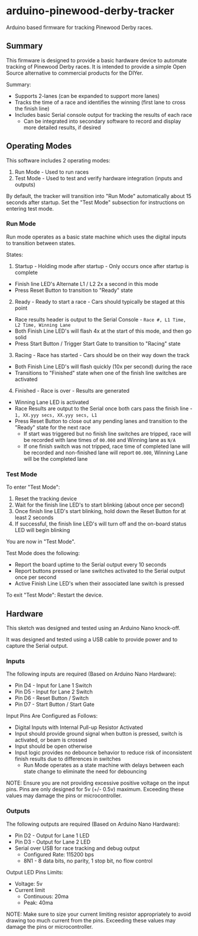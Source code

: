 # arduino-pinewood-derby-tracker

Arduino based firmware for tracking Pinewood Derby races.

## Summary

This firmware is designed to provide a basic hardware device to automate tracking of Pinewood Derby races. It is
intended to provide a simple Open Source alternative to commercial products for the DIYer.

Summary:
* Supports 2-lanes (can be expanded to support more lanes)
* Tracks the time of a race and identifies the winning (first lane to cross the finish line)
* Includes basic Serial console output for tracking the results of each race
  * Can be integrated into secondary software to record and display more detailed results, if desired

## Operating Modes

This software includes 2 operating modes:

1. Run Mode - Used to run races
2. Test Mode - Used to test and verify hardware integration (inputs and outputs)

By default, the tracker will transition into "Run Mode" automatically about 15 seconds after startup. Set the "Test 
Mode" subsection for instructions on entering test mode. 

### Run Mode

Run mode operates as a basic state machine which uses the digital inputs to transition between states.

States:
1. Startup - Holding mode after startup - Only occurs once after startup is complete
  * Finish line LED's Alternate L1 / L2 2x a second in this mode 
  * Press Reset Button to transition to "Ready" state
2. Ready - Ready to start a race - Cars should typically be staged at this point
  * Race results header is output to the Serial Console - `Race #, L1 Time, L2 Time, Winning Lane`
  * Both Finish Line LED's will flash 4x at the start of this mode, and then go solid
  * Press Start Button / Trigger Start Gate to transition to "Racing" state
3. Racing - Race has started - Cars should be on their way down the track
  * Both Finish Line LED's will flash quickly (10x per second) during the race
  * Transitions to "Finished" state when one of the finish line switches are activated
4. Finished - Race is over - Results are generated
  * Winning Lane LED is activated
  * Race Results are output to the Serial once both cars pass the finish line - `1, XX.yyy secs, XX.yyy secs, L1`
  * Press Reset Button to close out any pending lanes and transition to the "Ready" state for the next race
    * If start was triggered but no finish line switches are tripped, race will be recorded with lane times of `00.000` and Winning lane as `N/A`
    * If one finish switch was not tripped, race time of completed lane will be recorded and non-finished lane will report `00.000`, Winning Lane will be the completed lane

### Test Mode

To enter "Test Mode":
1. Reset the tracking device
2. Wait for the finish line LED's to start blinking (about once per second)
3. Once finish line LED's start blinking, hold down the Reset Button for at least 2 seconds
4. If successful, the finish line LED's will turn off and the on-board status LED will begin blinking 

You are now in "Test Mode".

Test Mode does the following:
* Report the board uptime to the Serial output every 10 seconds
* Report buttons pressed or lane switches activated to the Serial output once per second
* Active Finish Line LED's when their associated lane switch is pressed 

To exit "Test Mode": Restart the device.


## Hardware

This sketch was designed and tested using an Arduino Nano knock-off.

It was designed and tested using a USB cable to provide power and to capture the Serial output.

### Inputs

The following inputs are required (Based on Arduino Nano Hardware):
* Pin D4 - Input for Lane 1 Switch
* Pin D5 - Input for Lane 2 Switch
* Pin D6 - Reset Button / Switch
* Pin D7 - Start Button / Start Gate

Input Pins Are Configured as Follows:
* Digital Inputs with Internal Pull-up Resistor Activated
* Input should provide ground signal when button is pressed, switch is activated, or beam is crossed 
* Input should be open otherwise
* Input logic provides no debounce behavior to reduce risk of inconsistent finish results due to differences in switches
  * Run Mode operates as a state machine with delays between each state change to eliminate the need for debouncing
    
NOTE: Ensure you are not providing excessive positive voltage on the input pins. Pins are only designed for 5v
(+/- 0.5v) maximum. Exceeding these values may damage the pins or microcontroller.

### Outputs

The following outputs are required (Based on Arduino Nano Hardware):
* Pin D2 - Output for Lane 1 LED
* Pin D3 - Output for Lane 2 LED
* Serial over USB for race tracking and debug output
  * Configured Rate:  115200 bps
  * 8N1 - 8 data bits, no parity, 1 stop bit, no flow control

Output LED Pins Limits:
* Voltage: 5v
* Current limit
  * Continuous: 20ma
  * Peak: 40ma

NOTE: Make sure to size your current limiting resistor appropriately to avoid drawing too much current from the pins.
Exceeding these values may damage the pins or microcontroller.